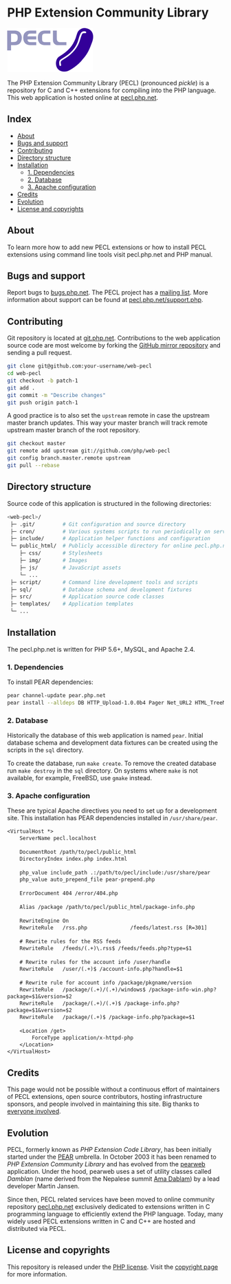 # PHP Extension Community Library

[![PECL](/public_html/img/pecl.svg "PECL")](https://pecl.php.net)

The PHP Extension Community Library (PECL) (pronounced *pickle*) is a repository
for C and C++ extensions for compiling into the PHP language. This web application
is hosted online at [pecl.php.net](https://pecl.php.net).

## Index

* [About](#about)
* [Bugs and support](#bugs-and-support)
* [Contributing](#contributing)
* [Directory structure](#directory-structure)
* [Installation](#installation)
  * [1. Dependencies](#1-dependencies)
  * [2. Database](#2-database)
  * [3. Apache configuration](#3-apache-configuration)
* [Credits](#credits)
* [Evolution](#evolution)
* [License and copyrights](#license-and-copyrights)

## About

To learn more how to add new PECL extensions or how to install PECL extensions
using command line tools visit pecl.php.net and PHP manual.

## Bugs and support

Report bugs to [bugs.php.net](https://bugs.php.net/report.php). The PECL project
has a [mailing list](http://news.php.net/php.pecl.dev). More information about
support can be found at [pecl.php.net/support.php](https://pecl.php.net/support.php).

## Contributing

Git repository is located at [git.php.net](https://git.php.net/?p=web/pecl.git).
Contributions to the web application source code are most welcome by forking the
[GitHub mirror repository](https://github.com/php/web-pecl) and sending a pull
request.

```bash
git clone git@github.com:your-username/web-pecl
cd web-pecl
git checkout -b patch-1
git add .
git commit -m "Describe changes"
git push origin patch-1
```

A good practice is to also set the `upstream` remote in case the upstream master
branch updates. This way your master branch will track remote upstream master
branch of the root repository.

```bash
git checkout master
git remote add upstream git://github.com/php/web-pecl
git config branch.master.remote upstream
git pull --rebase
```

## Directory structure

Source code of this application is structured in the following directories:

```bash
<web-pecl>/
 ├─ .git/         # Git configuration and source directory
 ├─ cron/         # Various systems scripts to run periodically on server
 ├─ include/      # Application helper functions and configuration
 └─ public_html/  # Publicly accessible directory for online pecl.php.net
    ├─ css/       # Stylesheets
    ├─ img/       # Images
    ├─ js/        # JavaScript assets
    └─ ...
 ├─ script/       # Command line development tools and scripts
 ├─ sql/          # Database schema and development fixtures
 ├─ src/          # Application source code classes
 ├─ templates/    # Application templates
 └─ ...
```

## Installation

The pecl.php.net is written for PHP 5.6+, MySQL, and Apache 2.4.

### 1. Dependencies

To install PEAR dependencies:

```bash
pear channel-update pear.php.net
pear install --alldeps DB HTTP_Upload-1.0.0b4 Pager Net_URL2 HTML_TreeMenu
```

### 2. Database

Historically the database of this web application is named `pear`. Initial
database schema and development data fixtures can be created using the scripts
in the `sql` directory.

To create the database, run `make create`. To remove the created database run
`make destroy` in the `sql` directory. On systems where `make` is not available,
for example, FreeBSD, use `gmake` instead.

### 3. Apache configuration

These are typical Apache directives you need to set up for a development site.
This installation has PEAR dependencies installed in `/usr/share/pear`.

```apacheconf
<VirtualHost *>
    ServerName pecl.localhost

    DocumentRoot /path/to/pecl/public_html
    DirectoryIndex index.php index.html

    php_value include_path .:/path/to/pecl/include:/usr/share/pear
    php_value auto_prepend_file pear-prepend.php

    ErrorDocument 404 /error/404.php

    Alias /package /path/to/pecl/public_html/package-info.php

    RewriteEngine On
    RewriteRule   /rss.php              /feeds/latest.rss [R=301]

    # Rewrite rules for the RSS feeds
    RewriteRule   /feeds/(.+)\.rss$ /feeds/feeds.php?type=$1

    # Rewrite rules for the account info /user/handle
    RewriteRule   /user/(.+)$ /account-info.php?handle=$1

    # Rewrite rule for account info /package/pkgname/version
    RewriteRule   /package/(.+)/(.+)/windows$ /package-info-win.php?package=$1&version=$2
    RewriteRule   /package/(.+)/(.+)$ /package-info.php?package=$1&version=$2
    RewriteRule   /package/(.+)$ /package-info.php?package=$1

    <Location /get>
        ForceType application/x-httpd-php
    </Location>
</VirtualHost>
```

## Credits

This page would not be possible without a continuous effort of maintainers of
PECL extensions, open source contributors, hosting infrastructure sponsors, and
people involved in maintaining this site. Big thanks to
[everyone involved](https://pecl.php.net/credits.php).

## Evolution

PECL, formerly known as *PHP Extension Code Library*, has been initially started
under the [PEAR](https://pear.php.net) umbrella. In October 2003 it has been
renamed to *PHP Extension Community Library* and has evolved from the
[pearweb](https://github.com/pear/pearweb) application. Under the hood, pearweb
uses a set of utility classes called *Damblan* (name derived from the
Nepalese summit [Ama Dablam](https://www.summitpost.org/ama-dablam/150234)) by a
lead developer Martin Jansen.

Since then, PECL related services have been moved to online community repository
[pecl.php.net](https://pecl.php.net/) exclusively dedicated to extensions written
in C programming language to efficiently extend the PHP language. Today, many
widely used PECL extensions written in C and C++ are hosted and distributed via
PECL.

## License and copyrights

This repository is released under the [PHP license](LICENSE). Visit the
[copyright page](https://pecl.php.net/copyright.php) for more information.
